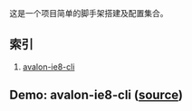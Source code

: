 这是一个项目简单的脚手架搭建及配置集合。

## 索引

1. [avalon-ie8-cli](#avalon-ie8-cli)


## Demo: avalon-ie8-cli ([source](https://github.com/fanlinqiang/cli-demo/tree/master/avalon-ie8-cli))
